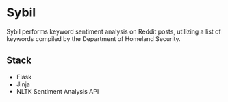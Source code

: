 # Sybil
Sybil performs keyword sentiment analysis on Reddit posts, utilizing a list of keywords compiled by the Department of Homeland Security.

## Stack
- Flask
- Jinja
- NLTK Sentiment Analysis API
